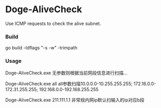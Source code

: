 # Doge-AliveCheck
Use ICMP requests to check the alive subnet.

### Build
go build -ldflags "-s -w" -trimpath

### Usage
Doge-AliveCheck.exe
无参数则根据当前网段信息进行扫描...

Doge-AliveCheck.exe all
all参数扫描10.0.0.0-10.255.255.255; 172.16.0.0-172.31.255.255; 192.168.0.0-192.168.255.255

Doge-AliveCheck.exe 211.111.1.1
非常规内网ip默认扫输入的ip对应b段
